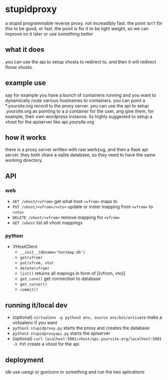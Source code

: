 # stupidproxy
a stupid programmable reverse proxy. not increadibly fast.
the point isn't for this to be good, or fast. the point is for
it to be light weight, so we can improve on it later or use something better

## what it does
you can use the api to setup vhosts to redirect to, and then it will redirect those vhosts.

## example use
say for example you have a bunch of containers running and you want to dynamically
route various hostnames to containers. you can point a *.yoursite.org record to the
proxy server. you can use the api to setup <username>.yoursite.org as pointing to a
a container for the user, ang give them, for example, their own wordpress instance.
its highly suggested to setup a vhost for the apiserver like api.yoursite.org

## how it works
there is a proxy server written with raw werkzug, and then a flask api server.
they both share a sqlite database, so they need to have the same working directory.

## API
### web
- `GET /vhost/<vfrom>` get what host `<vfrom>` maps to
- `PUT /vhost/<vfrom>/<vto>` update or inster mapping from `<vfrom>` to `<vto>`
- `DELETE /vhost/<vfrom>` remove mapping fro `<vfrom>`
- `GET /vhost` list all vhost mappings
### python
- VHostClient
  + `__init__(dbname='hostmap.db')`
  + `get(vfrom)`
  + `put(vfrom, vto)`
  + `delete(vfrom)`
  + `list()` returns all mapings in form of [{vfrom, vto}]
  + `get_conn()` get connection to database
  + `get_cursor()`
  + `commit()`

## running it/local dev
- (optional) `virtualenv -p python3 env; source env/bin/activate` make a virtualenv if you want 
- `python3 stupidproxy.py` starts the proxy and creates the database
- `python3 stupidproxyapi.py` starts the apiserver
- (optional) `curl localhost:5001/vhost/api.yoursite.org/localhost:5001 -X PUT` create a vhost for the api

## deployment
idk use uwsgi or gunicorn or something and run the two aplications
